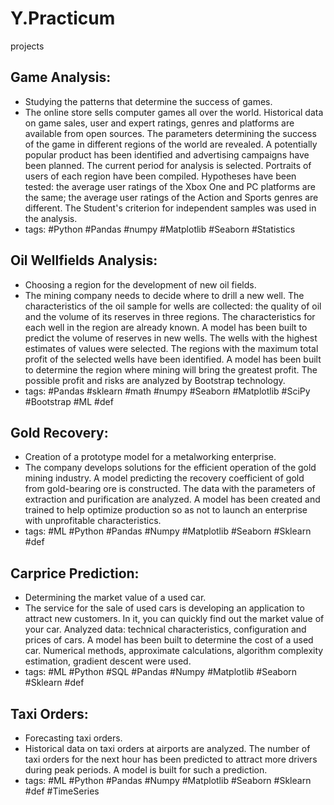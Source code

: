# Y.Practicum
projects
## Game Analysis:
 - Studying the patterns that determine the success of games.
 - The online store sells computer games all over the world. Historical data on game sales, user and expert ratings, genres and platforms are available from open sources.
The parameters determining the success of the game in different regions of the world are revealed.
A potentially popular product has been identified and advertising campaigns have been planned.
The current period for analysis is selected. Portraits of users of each region have been compiled.
Hypotheses have been tested: the average user ratings of the Xbox One and PC platforms are the same;
the average user ratings of the Action and Sports genres are different.
The Student's criterion for independent samples was used in the analysis.
 - tags: #Python #Pandas #numpy #Matplotlib #Seaborn #Statistics

## Oil Wellfields Analysis:
 - Choosing a region for the development of new oil fields.
 - The mining company needs to decide where to drill a new well.
The characteristics of the oil sample for wells are collected: the quality of oil and the volume of its reserves in three regions. The characteristics for each well in the region are already known. 
A model has been built to predict the volume of reserves in new wells.
The wells with the highest estimates of values were selected.
The regions with the maximum total profit of the selected wells have been identified.
A model has been built to determine the region where mining will bring the greatest profit. The possible profit and risks are analyzed by Bootstrap technology.
 - tags: #Pandas #sklearn #math #numpy #Seaborn #Matplotlib #SciPy #Bootstrap #ML #def

## Gold Recovery:
 - Creation of a prototype model for a metalworking enterprise.
 - The company develops solutions for the efficient operation of the gold mining industry.
A model predicting the recovery coefficient of gold from gold-bearing ore is constructed. The data with the parameters of extraction and purification are analyzed.
A model has been created and trained to help optimize production so as not to launch an enterprise with unprofitable characteristics.
 - tags: #ML #Python #Pandas #Numpy #Matplotlib #Seaborn #Sklearn #def

## Carprice Prediction:
 - Determining the market value of a used car.
 - The service for the sale of used cars is developing an application to attract new customers. In it, you can quickly find out the market value of your car. 
Analyzed data: technical characteristics, configuration and prices of cars. A model has been built to determine the cost of a used car.
Numerical methods, approximate calculations, algorithm complexity estimation, gradient descent were used.
 - tags: #ML #Python #SQL #Pandas #Numpy #Matplotlib #Seaborn #Sklearn #def 

## Taxi Orders:
 - Forecasting taxi orders.
 - Historical data on taxi orders at airports are analyzed.
The number of taxi orders for the next hour has been predicted to attract more drivers during peak periods.
A model is built for such a prediction.
 - tags: #ML #Python #Pandas #Numpy #Matplotlib #Seaborn #Sklearn #def #TimeSeries
